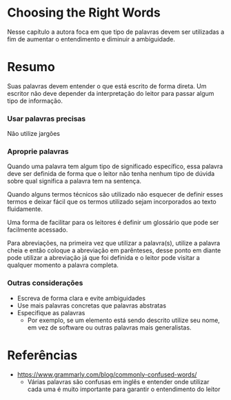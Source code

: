 # Choosing the Right Words

Nesse capítulo a autora foca em que tipo de palavras devem ser utilizadas a fim de aumentar o entendimento e diminuir a ambiguidade.
# Resumo

Suas palavras devem entender o que está escrito de forma direta. Um escritor não deve depender da interpretação do leitor para passar algum tipo de informação.

### Usar palavras precisas
Não utilize jargões

### Aproprie palavras
Quando uma palavra tem algum tipo de significado específico, essa palavra deve ser definida de forma que o leitor não tenha nenhum tipo de dúvida sobre qual significa a palavra tem na sentença.

Quando alguns termos técnicos são utilizado não esquecer de definir esses termos e deixar fácil que os termos utilizado sejam incorporados ao texto fluidamente. 

Uma forma de facilitar para os leitores é definir um glossário que pode ser facilmente acessado.

Para abreviações, na primeira vez que utilizar a palavra(s), utilize a palavra cheia e então coloque a abreviação em parênteses, desse ponto em diante pode utilizar a abreviação já que foi definida e o leitor pode visitar a qualquer momento a palavra completa.

### Outras considerações
- Escreva de forma clara e evite ambiguidades
- Use mais palavras concretas que palavras abstratas
- Especifique as palavras
	- Por exemplo, se um elemento está sendo descrito utilize seu nome, em vez de software ou outras palavras mais generalistas.


# Referências

- https://www.grammarly.com/blog/commonly-confused-words/
	- Várias palavras são confusas em inglês e entender onde utilizar cada uma é muito importante para garantir o entendimento do leitor